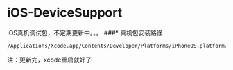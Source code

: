 # iOS-DeviceSupport
iOS真机调试包，不定期更新中。。。
###* 真机包安装路径
```
/Applications/Xcode.app/Contents/Developer/Platforms/iPhoneOS.platform/DeviceSupport
```
注：更新完，xcode重启就好了
